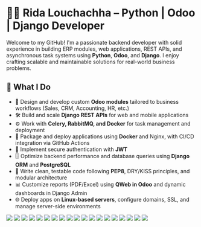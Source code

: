 # 👨‍💻 Rida Louchachha – Python | Odoo | Django Developer

Welcome to my GitHub! I'm a passionate backend developer with solid experience in building ERP modules, web applications, REST APIs, and asynchronous task systems using **Python**, **Odoo**, and **Django**. I enjoy crafting scalable and maintainable solutions for real-world business problems.

## 💼 What I Do

- 🧩 Design and develop custom **Odoo modules** tailored to business workflows (Sales, CRM, Accounting, HR, etc.)
- 🛠 Build and scale **Django REST APIs** for web and mobile applications
- ⚙️ Work with  **Celery, RabbitMQ, and Docker** for task management and deployment
- 🐳 Package and deploy applications using **Docker** and Nginx, with CI/CD integration via GitHub Actions
- 🔐 Implement secure authentication with **JWT**
- 🗄 Optimize backend performance and database queries using **Django ORM** and **PostgreSQL**
- 🧪 Write clean, testable code following **PEP8**, DRY/KISS principles, and modular architecture
- 📊 Customize reports (PDF/Excel) using **QWeb in Odoo** and dynamic dashboards in Django Admin
- 🌐 Deploy apps on **Linux-based servers**, configure domains, SSL, and manage server-side environments


<p align="left">
  <!-- Core Languages -->
  <img src="https://img.shields.io/badge/Python-3670A0?style=for-the-badge&logo=python&logoColor=white" />
  <img src="https://img.shields.io/badge/JavaScript-F7DF1E?style=for-the-badge&logo=javascript&logoColor=black" />
  <img src="https://img.shields.io/badge/HTML5-E34F26?style=for-the-badge&logo=html5&logoColor=white" />
  <img src="https://img.shields.io/badge/CSS3-1572B6?style=for-the-badge&logo=css3&logoColor=white" />

  <!-- Python Frameworks -->
  <img src="https://img.shields.io/badge/Django-092E20?style=for-the-badge&logo=django&logoColor=white" />
  <img src="https://img.shields.io/badge/Flask-000000?style=for-the-badge&logo=flask&logoColor=white" />
  <img src="https://img.shields.io/badge/FastAPI-005571?style=for-the-badge&logo=fastapi&logoColor=white" />
  <img src="https://img.shields.io/badge/Odoo-714B67?style=for-the-badge&logo=odoo&logoColor=white" />

  <!-- Databases -->
  <img src="https://img.shields.io/badge/PostgreSQL-316192?style=for-the-badge&logo=postgresql&logoColor=white" />
  <img src="https://img.shields.io/badge/MongoDB-47A248?style=for-the-badge&logo=mongodb&logoColor=white" />
  <img src="https://img.shields.io/badge/SQLite-07405E?style=for-the-badge&logo=sqlite&logoColor=white" />

  <!-- DevOps & Tools -->
  <img src="https://img.shields.io/badge/Docker-2496ED?style=for-the-badge&logo=docker&logoColor=white" />
  <img src="https://img.shields.io/badge/Linux-FCC624?style=for-the-badge&logo=linux&logoColor=black" />
  <img src="https://img.shields.io/badge/Git-F05032?style=for-the-badge&logo=git&logoColor=white" />
  <img src="https://img.shields.io/badge/GitHub-181717?style=for-the-badge&logo=github&logoColor=white" />
  <img src="https://img.shields.io/badge/Nginx-009639?style=for-the-badge&logo=nginx&logoColor=white" />

  <!-- Asynchronous & Messaging -->
  <img src="https://img.shields.io/badge/Celery-37814A?style=for-the-badge&logo=celery&logoColor=white" />
  <img src="https://img.shields.io/badge/RabbitMQ-FF6600?style=for-the-badge&logo=rabbitmq&logoColor=white" />
  <img src="https://img.shields.io/badge/Redis-DC382D?style=for-the-badge&logo=redis&logoColor=white" />

  <!-- Security & Auth -->
  <!-- <img src="https://img.shields.io/badge/JWT-000000?style=for-the-badge&logo=jsonwebtokens&logoColor=white" />
  <img src="https://img.shields.io/badge/OAuth2-2F2F2F?style=for-the-badge&logo=oauth&logoColor=white" /> -->
</p>
